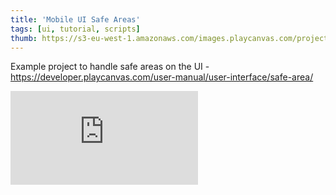 ```yaml
---
title: 'Mobile UI Safe Areas'
tags: [ui, tutorial, scripts]
thumb: https://s3-eu-west-1.amazonaws.com/images.playcanvas.com/projects/12/828118/9F85DB-image-75.jpg
---
```


Example project to handle safe areas on the UI - https://developer.playcanvas.com/user-manual/user-interface/safe-area/

<div className="iframe-container">
    <iframe loading="lazy" src="https://playcanv.as/p/z5pXervL/" title="Mobile UI Safe Areas" webkitallowfullscreen="true" mozallowfullscreen="true" allow="autoplay" allowfullscreen="true" allowvr="" scrolling="no" frameborder="0" />
</div>
